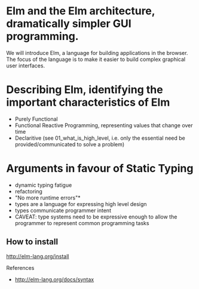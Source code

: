 # Elm and the Elm architecture, dramatically simpler GUI programming.
We will introduce Elm, a language for building applications in the browser. The
focus of the language is to make it easier to build complex graphical user
interfaces.


# Describing Elm, identifying the important characteristics of Elm
* Purely Functional
* Functional Reactive Programming, representing values that change over time 
* Declaritive (see 01_what_is_high_level, i.e. only the essential need be
  provided/communicated to solve a problem)


# Arguments in favour of Static Typing
* dynamic typing fatigue
* refactoring
* "No more runtime errors"*
* types are a language for expressing high level design
* types communicate programmer intent
* CAVEAT: type systems need to be expressive enough to allow the programmer to
  represent common programming tasks

## How to install
http://elm-lang.org/install

References
* http://elm-lang.org/docs/syntax
